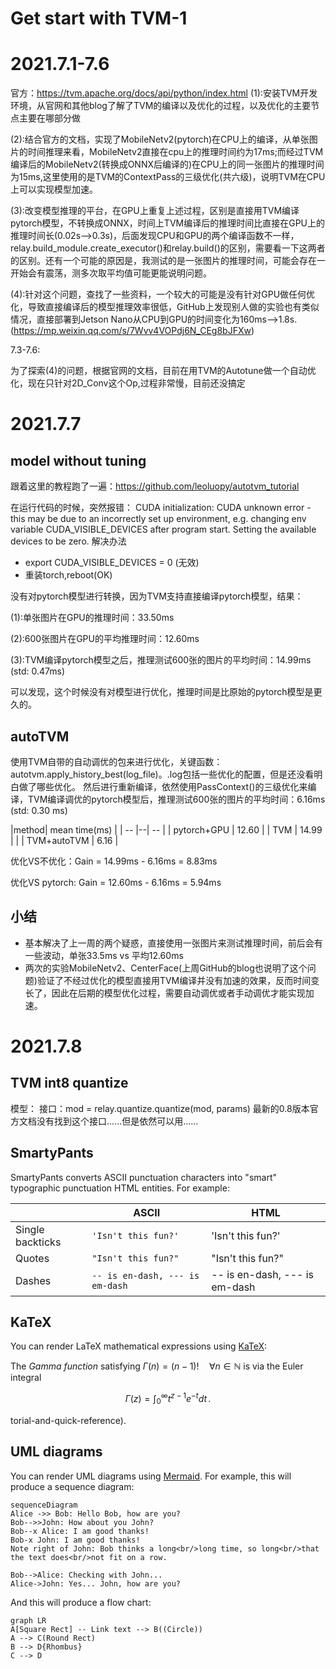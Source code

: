 # Get start with TVM-1
# 2021.7.1-7.6
官方：https://tvm.apache.org/docs/api/python/index.html
   (1):安装TVM开发环境，从官网和其他blog了解了TVM的编译以及优化的过程，以及优化的主要节点主要在哪部分做 

   (2):结合官方的文档，实现了MobileNetv2(pytorch)在CPU上的编译，从单张图片的时间推理来看，MobileNetv2直接在cpu上的推理时间约为17ms;而经过TVM编译后的MobileNetv2(转换成ONNX后编译的)在CPU上的同一张图片的推理时间为15ms,这里使用的是TVM的ContextPass的三级优化(共六级)，说明TVM在CPU上可以实现模型加速。

   (3):改变模型推理的平台，在GPU上重复上述过程，区别是直接用TVM编译pytorch模型，不转换成ONNX，时间上TVM编译后的推理时间比直接在GPU上的推理时间长(0.02s-->0.3s)，后面发现CPU和GPU的两个编译函数不一样，relay.build_module.create_executor()和relay.build()的区别，需要看一下这两者的区别。还有一个可能的原因是，我测试的是一张图片的推理时间，可能会存在一开始会有震荡，测多次取平均值可能更能说明问题。

   (4):针对这个问题，查找了一些资料，一个较大的可能是没有针对GPU做任何优化，导致直接编译后的模型推理效率很低，GitHub上发现别人做的实验也有类似情况，直接部署到Jetson Nano从CPU到GPU的时间变化为160ms-->1.8s.(https://mp.weixin.qq.com/s/7Wvv4VOPdj6N_CEg8bJFXw)

7.3-7.6:

   为了探索(4)的问题，根据官网的文档，目前在用TVM的Autotune做一个自动优化，现在只针对2D_Conv这个Op,过程非常慢，目前还没搞定


# 2021.7.7
## model without tuning
跟着这里的教程跑了一遍：https://github.com/leoluopy/autotvm_tutorial

在运行代码的时候，突然报错：
CUDA initialization: CUDA unknown error - this may be due to an incorrectly set up environment, e.g. changing env variable CUDA_VISIBLE_DEVICES after program start. Setting the available devices to be zero. 
解决办法
- export CUDA_VISIBLE_DEVICES = 0 (无效)
- 重装torch,reboot(OK) 

没有对pytorch模型进行转换，因为TVM支持直接编译pytorch模型，结果：

(1):单张图片在GPU的推理时间：33.50ms

(2):600张图片在GPU的平均推理时间：12.60ms

(3):TVM编译pytorch模型之后，推理测试600张的图片的平均时间：14.99ms (std: 0.47ms)

可以发现，这个时候没有对模型进行优化，推理时间是比原始的pytorch模型是更久的。

## autoTVM
使用TVM自带的自动调优的包来进行优化，关键函数：autotvm.apply_history_best(log_file)。.log包括一些优化的配置，但是还没看明白做了哪些优化。
然后进行重新编译，依然使用PassContext()的三级优化来编译，TVM编译调优的pytorch模型后，推理测试600张的图片的平均时间：6.16ms (std: 0.30 ms)

|method| mean time(ms) |
| -- |--| -- |
| pytorch+GPU | 12.60 | 
| TVM  |  14.99 |   |
|  TVM+autoTVM | 6.16 |  
  


优化VS不优化：Gain = 14.99ms - 6.16ms = 8.83ms

优化VS pytorch: Gain = 12.60ms - 6.16ms = 5.94ms

## 小结
- 基本解决了上一周的两个疑惑，直接使用一张图片来测试推理时间，前后会有一些波动，单张33.5ms vs 平均12.60ms
- 两次的实验MobileNetv2、CenterFace(上周GitHub的blog也说明了这个问题)验证了不经过优化的模型直接用TVM编译并没有加速的效果，反而时间变长了，因此在后期的模型优化过程，需要自动调优或者手动调优才能实现加速。

# 2021.7.8
## TVM int8 quantize
模型：
接口：mod  =  relay.quantize.quantize(mod, params)
最新的0.8版本官方文档没有找到这个接口......但是依然可以用......




## SmartyPants

SmartyPants converts ASCII punctuation characters into "smart" typographic punctuation HTML entities. For example:

|                |ASCII                          |HTML                         |
|----------------|-------------------------------|-----------------------------|
|Single backticks|`'Isn't this fun?'`            |'Isn't this fun?'            |
|Quotes          |`"Isn't this fun?"`            |"Isn't this fun?"            |
|Dashes          |`-- is en-dash, --- is em-dash`|-- is en-dash, --- is em-dash|


## KaTeX

You can render LaTeX mathematical expressions using [KaTeX](https://khan.github.io/KaTeX/):

The *Gamma function* satisfying $\Gamma(n) = (n-1)!\quad\forall n\in\mathbb N$ is via the Euler integral

$$
\Gamma(z) = \int_0^\infty t^{z-1}e^{-t}dt\,.
$$

torial-and-quick-reference).


## UML diagrams

You can render UML diagrams using [Mermaid](https://mermaidjs.github.io/). For example, this will produce a sequence diagram:

```mermaid
sequenceDiagram
Alice ->> Bob: Hello Bob, how are you?
Bob-->>John: How about you John?
Bob--x Alice: I am good thanks!
Bob-x John: I am good thanks!
Note right of John: Bob thinks a long<br/>long time, so long<br/>that the text does<br/>not fit on a row.

Bob-->Alice: Checking with John...
Alice->John: Yes... John, how are you?
```

And this will produce a flow chart:

```mermaid
graph LR
A[Square Rect] -- Link text --> B((Circle))
A --> C(Round Rect)
B --> D{Rhombus}
C --> D
```
<!--stackedit_data:
eyJoaXN0b3J5IjpbMTU0MDkwODEsLTMzMzkwNjgyNywtMjc1Nj
I3NDQ5LDk2MTMyNjEyMV19
-->